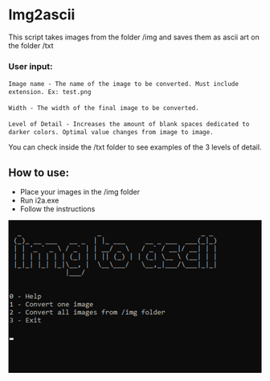 # Img2ascii
This script takes images from the folder /img and saves them as ascii art on the folder /txt


### User input:

    Image name - The name of the image to be converted. Must include extension. Ex: test.png

    Width - The width of the final image to be converted.

    Level of Detail - Increases the amount of blank spaces dedicated to darker colors. Optimal value changes from image to image.

You can check inside the /txt folder to see examples of the 3 levels of detail.

## How to use:

- Place your images in the /img folder
- Run i2a.exe
- Follow the instructions
  
![](preview.png)


